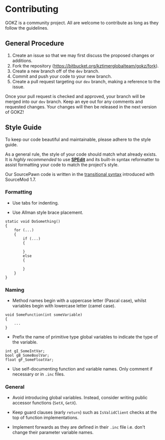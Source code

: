 # Contributing

GOKZ is a community project. All are welcome to contribute as long as they follow the guidelines.

## General Procedure

 1. Create an issue so that we may first discuss the proposed changes or additions.
 2. Fork the repository (https://bitbucket.org/kztimerglobalteam/gokz/fork).
 3. Create a new branch off of the `dev` branch.
 4. Commit and push your code to your new branch.
 5. Create a pull request targeting our `dev` branch, making a reference to the issue.

Once your pull request is checked and approved, your branch will be merged into our `dev` branch. Keep an eye out for any comments and requested changes. Your changes will then be released in the next version of GOKZ!

## Style Guide

To keep our code beautiful and maintainable, please adhere to the style guide.

As a general rule, the style of your code should match what already exists. It is *highly recommended* to use [**SPEdit**](https://github.com/JulienKluge/Spedit) and its built-in syntax reformatter to assist formatting your code to match the project's style.

Our SourcePawn code is written in the [transitional syntax](https://wiki.alliedmods.net/SourcePawn_Transitional_Syntax) introduced with SourceMod 1.7.

### Formatting

* Use tabs for indenting.

* Use Allman style brace placement.
```
static void DoSomething()
{
	for (...)
	{
		if (...)
		{
		
		}
		else
		{

		}
	}
}
```

### Naming

* Method names begin with a uppercase letter (Pascal case), whilst variables begin with lowercase letter (camel case).
```
void SomeFunction(int someVariable)
{
	...
}
```

* Prefix the name of primitive type global variables to indicate the type of the variable.
```
int gI_SomeIntVar;
bool gB_SomeBoolVar;
float gF_SomeFloatVar;
```

* Use self-documenting function and variable names. Only comment if necessary or in `.inc` files.

### General

* Avoid introducing global variables. Instead, consider writing public accessor functions (`SetX`, `GetX`).

* Keep guard clauses (early `return`) such as `IsValidClient` checks at the top of function implementations.

* Implement forwards as they are defined in their `.inc` file i.e. don't change their parameter variable names.